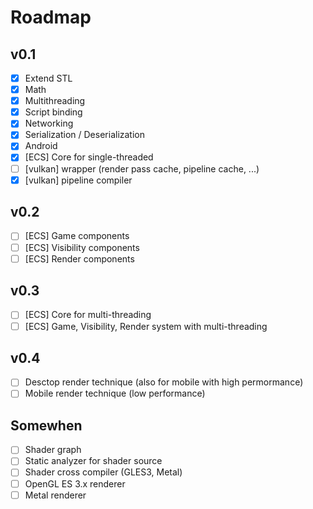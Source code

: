 # Roadmap

## v0.1
- [x] Extend STL
- [x] Math
- [x] Multithreading
- [x] Script binding
- [x] Networking
- [x] Serialization / Deserialization
- [x] Android
- [x] [ECS] Core for single-threaded
- [ ] [vulkan] wrapper (render pass cache, pipeline cache, ...)
- [x] [vulkan] pipeline compiler

## v0.2
- [ ] [ECS] Game components
- [ ] [ECS] Visibility components
- [ ] [ECS] Render components

## v0.3
- [ ] [ECS] Core for multi-threading
- [ ] [ECS] Game, Visibility, Render system with multi-threading

## v0.4
- [ ] Desctop render technique (also for mobile with high permormance)
- [ ] Mobile render technique (low performance)

## Somewhen
- [ ] Shader graph
- [ ] Static analyzer for shader source
- [ ] Shader cross compiler (GLES3, Metal)
- [ ] OpenGL ES 3.x renderer
- [ ] Metal renderer
